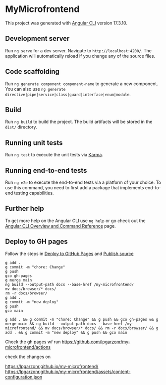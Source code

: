 # MyMicrofrontend

This project was generated with [Angular CLI](https://github.com/angular/angular-cli) version 17.3.10.

## Development server

Run `ng serve` for a dev server. Navigate to `http://localhost:4200/`. The application will automatically reload if you change any of the source files.

## Code scaffolding

Run `ng generate component component-name` to generate a new component. You can also use `ng generate directive|pipe|service|class|guard|interface|enum|module`.

## Build

Run `ng build` to build the project. The build artifacts will be stored in the `dist/` directory.

## Running unit tests

Run `ng test` to execute the unit tests via [Karma](https://karma-runner.github.io).

## Running end-to-end tests

Run `ng e2e` to execute the end-to-end tests via a platform of your choice. To use this command, you need to first add a package that implements end-to-end testing capabilities.

## Further help

To get more help on the Angular CLI use `ng help` or go check out the [Angular CLI Overview and Command Reference](https://angular.io/cli) page.

## Deploy to GH pages

Follow the steps in [Deploy to GitHub Pages](https://v17.angular.io/guide/deployment#deploy-to-github-pages)
and [Publish source](https://docs.github.com/en/pages/getting-started-with-github-pages/configuring-a-publishing-source-for-your-github-pages-site#choosing-a-publishing-source)

```shell
g add .
g commit -m "chore: Change"
g push
gco gh-pages
g merge main
ng build --output-path docs --base-href /my-microfrontend/
mv docs/browser/* docs/
rm -r docs/browser/
g add .
g commit -m "new deploy"
g push
gco main
```

```
g add . && g commit -m "chore: Change" && g push && gco gh-pages && g merge main && ng build --output-path docs --base-href /my-microfrontend/ && mv docs/browser/* docs/ && rm -r docs/browser/ && g add . && g commit -m "new deploy" && g push && gco main

```
Check the gh pages wf run
https://github.com/lpgarzonr/my-microfrontend/actions

check the changes on
 
https://lpgarzonr.github.io/my-microfrontend/
https://lpgarzonr.github.io/my-microfrontend/assets/content-configuration.json
